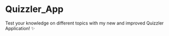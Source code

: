 # Quizzler_App
Test your knowledge on different topics with my new and improved Quizzler Application! ✨
